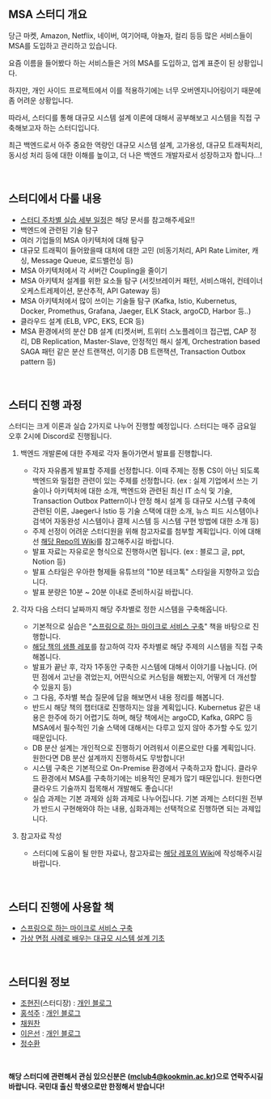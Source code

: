 ## MSA 스터디 개요

당근 마켓, Amazon, Netflix, 네이버, 여기어때, 야놀자, 컬리 등등 많은 서비스들이 MSA를 도입하고 관리하고 있습니다.

요즘 이름을 들어봤다 하는 서비스들은 거의 MSA를 도입하고, 업계 표준이 된 상황입니다.

하지만, 개인 사이드 프로젝트에서 이를 적용하기에는 너무 오버엔지니어링이기 때문에 좀 어려운 상황입니다.

따라서, 스터디를 통해 대규모 시스템 설계 이론에 대해서 공부해보고 시스템을 직접 구축해보고자 하는 스터디입니다.

최근 백엔드로서 아주 중요한 역량인 대규모 시스템 설계, 고가용성, 대규모 트래픽처리, 동시성 처리 등에 대한 이해를 높이고, 더 나은 백엔드 개발자로서 성장하고자 합니다...!

<br>

## 스터디에서 다룰 내용

- [스터디 주차별 실습 세부 일정](https://github.com/kookmin-msa-study/.github/wiki/%EC%A3%BC%EC%B0%A8%EB%B3%84-%EC%8A%A4%ED%84%B0%EB%94%94-%EC%A7%84%ED%96%89-%EC%9D%BC%EC%A0%95)은 해당 문서를 참고해주세요!!
- 백엔드에 관련된 기술 탐구
- 여러 기업들의 MSA 아키텍처에 대해 탐구
- 대규모 트래픽이 들어왔을때 대처에 대한 고민 (비동기처리, API Rate Limiter, 캐싱, Message Queue, 로드밸런싱 등)
- MSA 아키텍처에서 각 서버간 Coupling을 줄이기
- MSA 아키텍처 설계를 위한 요소들 탐구 (서킷브레이커 패턴, 서비스매쉬, 컨테이너 오케스트레제이션, 분산추적, API Gateway 등)
- MSA 아키텍처에서 많이 쓰이는 기술들 탐구 (Kafka, Istio, Kubernetus, Docker, Promethus, Grafana, Jaeger, ELK Stack, argoCD, Harbor 등..)
- 클라우드 설계 (ELB, VPC, EKS, ECR 등)
- MSA 환경에서의 분산 DB 설계 (티켓서버, 트위터 스노플레이크 접근법, CAP 정리, DB Replication, Master-Slave, 안정적인 해시 설계, Orchestration based SAGA 패턴 같은 분산 트랜잭션, 이기종 DB 트랜잭션, Transaction Outbox pattern 등)

<br>

## 스터디 진행 과정

스터디는 크게 이론과 실습 2가지로 나누어 진행할 예정입니다. 스터디는 매주 금요일 오후 2시에 Discord로 진행됩니다.

1. 백엔드 개발론에 대한 주제로 각자 돌아가면서 발표를 진행합니다.

   - 각자 자유롭게 발표할 주제를 선정합니다. 이때 주제는 정통 CS이 아닌 되도록 백엔드와 밀접한 관련이 있는 주제를 선정합니다. (ex : 실제 기업에서 쓰는 기술이나 아키텍처에 대한 소개, 백엔드와 관련된 최신 IT 소식 및 기술, Transaction Outbox Pattern이나 안정 해시 설계 등 대규모 시스템 구축에 관련된 이론, Jaeger나 Istio 등 기술 스택에 대한 소개, 뉴스 피드 시스템이나 검색어 자동완성 시스템이나 결제 시스템 등 시스템 구현 방법에 대한 소개 등)
   - 주제 선정이 어려운 스터디원을 위해 참고자료를 첨부할 계획입니다. 이에 대해선 [해당 Repo의 Wiki](https://github.com/kookmin-msa-study/.github/wiki)를 참고해주시길 바랍니다.
   - 발표 자료는 자유로운 형식으로 진행하시면 됩니다. (ex : 블로그 글, ppt, Notion 등)
   - 발표 스타일은 우아한 형제들 유튜브의 "10분 테코톡" 스타일을 지향하고 있습니다.
   - 발표 분량은 10분 ~ 20분 이내로 준비하시길 바랍니다.

2. 각자 다음 스터디 날짜까지 해당 주차별로 정한 시스템을 구축해옵니다.

   - 기본적으로 실습은 "[스프링으로 하는 마이크로 서비스 구축](https://www.yes24.com/Product/Goods/95593443)" 책을 바탕으로 진행합니다.
   - [해당 책의 샘플 레포](https://github.com/PacktPublishing/Hands-On-Microservices-with-Spring-Boot-and-Spring-Cloud)를 참고하여 각자 주차별로 해당 주제의 시스템을 직접 구축해봅니다.
   - 발표가 끝난 후, 각자 1주동안 구축한 시스템에 대해서 이야기를 나눕니다. (어떤 점에서 고난을 겪었는지, 어떤식으로 커스텀을 해봤는지, 어떻게 더 개선할 수 있을지 등)
   - 그 다음, 주차별 복습 질문에 답을 해보면서 내용 정리를 해봅니다.
   - 반드시 해당 책의 챕터대로 진행하지는 않을 계획입니다. Kubernetus 같은 내용은 한주에 하기 어렵기도 하며, 해당 책에서는 argoCD, Kafka, GRPC 등 MSA에서 필수적인 기술 스택에 대해서는 다루고 있지 않아 추가할 수도 있기 때문입니다.
   - DB 분산 설계는 개인적으로 진행하기 어려워서 이론으로만 다룰 계획입니다. 원한다면 DB 분산 설계까지 진행하셔도 무방합니다!
   - 시스템 구축은 기본적으로 On-Premise 환경에서 구축하고자 합니다. 클라우드 환경에서 MSA를 구축하기에는 비용적인 문제가 많기 때문입니다. 원한다면 클라우드 기술까지 접목해서 개발해도 좋습니다!
   - 실습 과제는 기본 과제와 심화 과제로 나누어집니다. 기본 과제는 스터디원 전부가 반드시 구현해와야 하는 내용, 심화과제는 선택적으로 진행하면 되는 과제입니다.

3. 참고자료 작성

   - 스터디에 도움이 될 만한 자료나, 참고자료는 [해당 레포의 Wiki](https://github.com/kookmin-msa-study/.github/wiki)에 작성해주시길 바랍니다.
    
<br>

## 스터디 진행에 사용할 책

- [스프링으로 하는 마이크로 서비스 구축](https://www.yes24.com/Product/Goods/95593443)
- [가상 면접 사례로 배우는 대규모 시스템 설계 기초](https://www.yes24.com/Product/Goods/102819435)

<br>

## 스터디원 정보

- [조현진](https://github.com/mclub4)(스터디장) : [개인 블로그](https://mclub4.tistory.com/)
- [홍석주](https://github.com/sukjuhong) : [개인 블로그](https://velog.io/@sukjuhong/posts)
- [채원찬](https://github.com/BlueBerrySoda)
- [이은선](https://github.com/Eun-sun-Lee) : [개인 블로그](https://esssun.tistory.com/)
- [정수환](https://github.com/su-hwani)
<br>

**해당 스터디에 관련해서 관심 있으신분은 (mclub4@kookmin.ac.kr)으로 연락주시길 바랍니다. 국민대 출신 학생으로만 한정해서 받습니다!**
